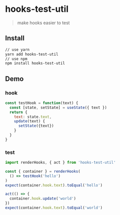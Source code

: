 # hooks-test-util
> make hooks easier to test

## Install
```bash
// use yarn
yarn add hooks-test-util
// use npm
npm install hooks-test-util
```

## Demo

### hook
```javascript
const testHook = function(text) {
  const [state, setState] = useState({ text })
  return {
    text: state.text,
    update(text) {
      setState({text})
    }
  }
}
```

### test
```javascript
import renderHooks, { act } from 'hooks-test-util'

const { container } = renderHooks(
  () => testHook('hello')
)
expect(container.hook.text).toEqual('hello')

act(() => {
  container.hook.update('world')
})
expect(container.hook.text).toEqual('world')
```